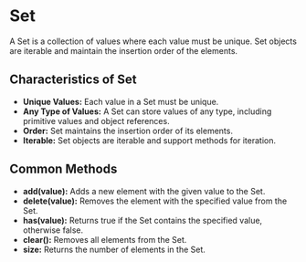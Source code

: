 # Set

A Set is a collection of values where each value must be unique. Set objects are iterable and maintain the insertion order of the elements.

## Characteristics of Set

- **Unique Values:** Each value in a Set must be unique.
- **Any Type of Values:** A Set can store values of any type, including primitive values and object references.
- **Order:** Set maintains the insertion order of its elements.
- **Iterable:** Set objects are iterable and support methods for iteration.

## Common Methods

- **add(value):** Adds a new element with the given value to the Set.
- **delete(value):** Removes the element with the specified value from the Set.
- **has(value):** Returns true if the Set contains the specified value, otherwise false.
- **clear():** Removes all elements from the Set.
- **size:** Returns the number of elements in the Set.
